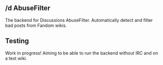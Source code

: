 ## /d AbuseFilter

The backend for Discussions AbuseFilter. Automatically detect and filter bad posts from Fandom wikis.

## Testing

Work in progress! Aiming to be able to run the backend without IRC and on a test wiki.